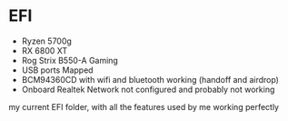 # EFI 
- Ryzen 5700g 
- RX 6800 XT 
- Rog Strix B550-A Gaming
- USB ports Mapped
- BCM94360CD with wifi and bluetooth working (handoff and airdrop)
- Onboard Realtek Network not configured and probably not working

my current EFI folder, with all the features used by me working perfectly

